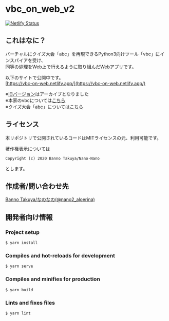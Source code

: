 # vbc_on_web_v2

[![Netlify Status](https://api.netlify.com/api/v1/badges/18e4b68e-09db-4166-b0d0-efec7edba51a/deploy-status)](https://app.netlify.com/sites/vbc-on-web/deploys)

## これはなに？

バーチャルにクイズ大会「abc」を再現できるPython3向けツール「vbc」にインスパイアを受け、  
同等の処理をWeb上で行えるように取り組んだWebアプリです。

以下のサイトで公開中です。  
[https://vbc-on-web.netlify.app/](https://vbc-on-web.netlify.app/)

※[旧バージョン](https://github.com/nano-nano/vbc_on_web)はアーカイブとなりました  
※本家のvbcについては[こちら](https://github.com/NMLibrary/vbc)  
※クイズ大会「abc」については[こちら](http://abc-dive.com/)  

## ライセンス

本リポジトリで公開されているコードはMITライセンスの元、利用可能です。

著作権表示については
```
Copyright (c) 2020 Banno Takuya/Nano-Nano
```
とします。

## 作成者/問い合わせ先

[Banno Takuya/なのなの(@nano2_aloerina)](https://twitter.com/nano2_aloerina)

## 開発者向け情報

### Project setup
```
$ yarn install
```

### Compiles and hot-reloads for development
```
$ yarn serve
```

### Compiles and minifies for production
```
$ yarn build
```

### Lints and fixes files
```
$ yarn lint
```
